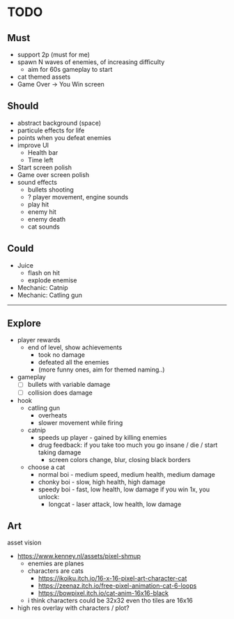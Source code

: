 # TODO

## Must
- support 2p (must for me)
- spawn N waves of enemies, of increasing difficulty
  - aim for 60s gameplay to start
- cat themed assets
- Game Over -> You Win screen

## Should
- abstract background (space)
- particule effects for life
- points when you defeat enemies
- improve UI
  - Health bar
  - Time left
- Start screen polish
- Game over screen polish
- sound effects
  - bullets shooting
  - ? player movement, engine sounds
  - play hit
  - enemy hit
  - enemy death
  - cat sounds

## Could
- Juice
  - flash on hit
  - explode enemise
- Mechanic: Catnip
- Mechanic: Catling gun

----

## Explore
- player rewards
  - end of level, show achievements
    - took no damage
    - defeated all the enemies
    - (more funny ones, aim for themed naming..)
- gameplay
  - [ ] bullets with variable damage
  - [ ] collision does damage
- hook
  - catling gun
    - overheats
    - slower movement while firing
  - catnip
    - speeds up player - gained by killing enemies
    - drug feedback: if you take too much you go insane / die / start taking damage
      - screen colors change, blur, closing black borders
  - choose a cat
    - normal boi - medium speed, medium health, medium damage
    - chonky boi - slow, high health, high damage
    - speedy boi - fast, low health, low damage
    if you win 1x, you unlock:
      - longcat - laser attack, low health, low damage

## Art
asset vision
- https://www.kenney.nl/assets/pixel-shmup
  - enemies are planes
  - characters are cats
    - https://ikoiku.itch.io/16-x-16-pixel-art-character-cat
    - https://zeenaz.itch.io/free-pixel-animation-cat-6-loops
    - https://bowpixel.itch.io/cat-anim-16x16-black
  - i think characters could be 32x32 even tho tiles are 16x16
- high res overlay with characters / plot?
